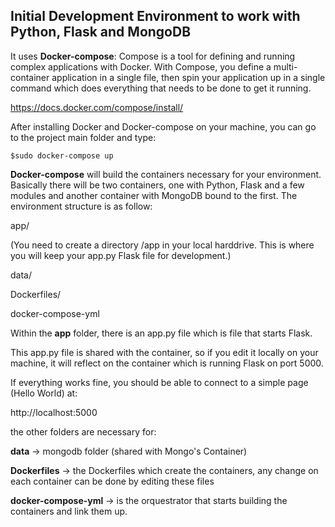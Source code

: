 
## Initial Development Environment to work with Python, Flask and MongoDB

It uses **Docker-compose**:
Compose is a tool for defining and running complex applications with Docker. With Compose, you define a multi-container application in a single file, then spin your application up in a single command which does everything that needs to be done to get it running.

https://docs.docker.com/compose/install/

After installing Docker and Docker-compose on your machine, you can go to the project main folder and type:

 `$sudo docker-compose up`


**Docker-compose** will build the containers necessary for your environment. Basically there will be two containers, one with Python, Flask and a few modules and another container with MongoDB bound to the first.
The environment structure is as follow:


app/
  
(You need to create a directory /app in your local harddrive. This is where you will keep your app.py Flask file for development.)  

data/

Dockerfiles/

docker-compose-yml


Within the **app** folder, there is an app.py file which is file that starts Flask.

This app.py file is shared with the container, so if you edit it locally on your machine, it will reflect on the container which is running Flask on port 5000.

If everything works fine, you should be able to connect to a simple page (Hello World) at:


http://localhost:5000


the other folders are necessary for:

**data** -> mongodb folder (shared with Mongo's Container)

**Dockerfiles** -> the Dockerfiles which create the containers, any change on each container can be done by editing these files

**docker-compose-yml** -> is the orquestrator that starts building the containers and link them up.






